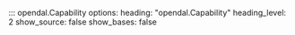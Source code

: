 ::: opendal.Capability
    options:
      heading: "opendal.Capability"
      heading_level: 2
      show_source: false
      show_bases: false
